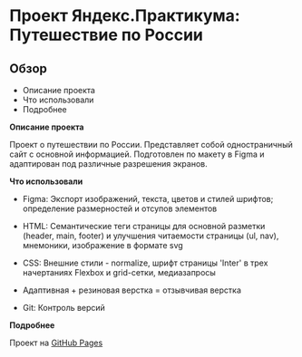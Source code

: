 # Проект Яндекс.Практикума: Путешествие по России

## Обзор
* Описание проекта
* Что использовали
* Подробнее

**Описание проекта**

Проект о путешествии по России. Представляет собой одностраничный сайт с основной информацией. Подготовлен по макету в Figma и адаптирован под различные разрешения экранов.

**Что использовали**

  *  Figma: 
Экспорт изображений, текста, цветов и стилей шрифтов; определение размерностей и отсупов элементов

  *  HTML: 
Семантические теги страницы для основной разметки (header, main, footer) и улучшения читаемости страницы (ul, nav), мнемоники, изображение в формате svg 

  *  CSS: 
Внешние стили - normalize, шрифт страницы 'Inter' в трех начертаниях
Flexbox и grid-сетки, медиазапросы

  *  Адаптивная + резиновая верстка = отзывчивая верстка

  *  Git: 
Контроль версий

**Подробнее**

Проект на [GitHub Pages](https://anastacia-tesli.github.io/russian-travel/)
